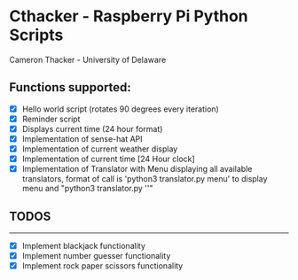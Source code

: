 # Cthacker - Raspberry Pi Python Scripts

Cameron Thacker - University of Delaware

## Functions supported:

- [x] Hello world script (rotates 90 degrees every iteration)
- [x] Reminder script
- [x] Displays current time (24 hour format)
- [x] Implementation of sense-hat API
- [x] Implementation of current weather display
- [x] Implementation of current time [24 Hour clock]
- [x] Implementation of Translator with Menu displaying all available translators, format of call is 'python3 translator.py menu' to display menu and "python3 translator.py <translator> '<message>'"

## TODOS

--------

- [x] Implement blackjack functionality
- [x] Implement number guesser functionality
- [x] Implement rock paper scissors functionality
